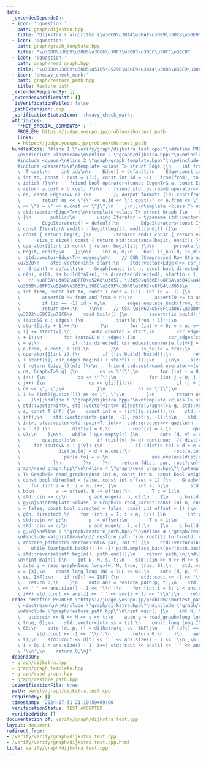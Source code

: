 ```yaml
---
data:
  _extendedDependsOn:
  - icon: ':question:'
    path: graph/dijkstra.hpp
    title: "Dijkstra's algorithm (\u30C0\u30A4\u30AF\u30B9\u30C8\u30E9\u6CD5)"
  - icon: ':question:'
    path: graph/graph_template.hpp
    title: "\u30B0\u30E9\u30D5\u30C6\u30F3\u30D7\u30EC\u30FC\u30C8"
  - icon: ':question:'
    path: graph/read_graph.hpp
    title: "\u30B0\u30E9\u30D5\u5165\u529B\u30E9\u30A4\u30D6\u30E9\u30EA"
  - icon: ':heavy_check_mark:'
    path: graph/restore_path.hpp
    title: Restore path
  _extendedRequiredBy: []
  _extendedVerifiedWith: []
  _isVerificationFailed: false
  _pathExtension: cpp
  _verificationStatusIcon: ':heavy_check_mark:'
  attributes:
    '*NOT_SPECIAL_COMMENTS*': ''
    PROBLEM: https://judge.yosupo.jp/problem/shortest_path
    links:
    - https://judge.yosupo.jp/problem/shortest_path
  bundledCode: "#line 1 \"verify/graph/dijkstra.test.cpp\"\n#define PROBLEM \"https://judge.yosupo.jp/problem/shortest_path\"\
    \n\n#include <iostream>\n\n#line 2 \"graph/dijkstra.hpp\"\n\n#include <tuple>\n\
    #include <queue>\n#line 2 \"graph/graph_template.hpp\"\n\n#include <vector>\n\
    #include <cassert>\n\ntemplate <class T> struct Edge {\n    int from, to;\n  \
    \  T cost;\n    int id;\n\n    Edge() = default;\n    Edge(const int from, const\
    \ int to, const T cost = T(1), const int id = -1) : from(from), to(to), cost(cost),\
    \ id(id) {}\n\n    friend bool operator<(const Edge<T>& a, const Edge<T>& b) {\
    \ return a.cost < b.cost; }\n\n    friend std::ostream& operator<<(std::ostream&\
    \ os, const Edge<T>& e) {\n        // output format: {id: cost(from, to) = cost}\n\
    \        return os << \"{\" << e.id << \": cost(\" << e.from << \", \" << e.to\
    \ << \") = \" << e.cost << \"}\";\n    }\n};\ntemplate <class T> using Edges =\
    \ std::vector<Edge<T>>;\n\ntemplate <class T> struct Graph {\n    struct EdgeIterators\
    \ {\n       public:\n        using Iterator = typename std::vector<Edge<T>>::iterator;\n\
    \        EdgeIterators() = default;\n        EdgeIterators(const Iterator& begit,\
    \ const Iterator& endit) : begit(begit), endit(endit) {}\n        Iterator begin()\
    \ const { return begit; }\n        Iterator end() const { return endit; }\n  \
    \      size_t size() const { return std::distance(begit, endit); }\n        Edge<T>&\
    \ operator[](int i) const { return begit[i]; }\n\n       private:\n        Iterator\
    \ begit, endit;\n    };\n\n    int n, m;\n    bool is_build, is_directed;\n  \
    \  std::vector<Edge<T>> edges;\n\n    // CSR (Compressed Row Storage) \u5F62\u5F0F\
    \u7528\n    std::vector<int> start;\n    std::vector<Edge<T>> csr_edges;\n\n \
    \   Graph() = default;\n    Graph(const int n, const bool directed = false) :\
    \ n(n), m(0), is_build(false), is_directed(directed), start(n + 1, 0) {}\n\n \
    \   // \u8FBA\u3092\u8FFD\u52A0\u3057, \u305D\u306E\u8FBA\u304C\u4F55\u756A\u76EE\
    \u306B\u8FFD\u52A0\u3055\u308C\u305F\u304B\u3092\u8FD4\u3059\n    int add_edge(const\
    \ int from, const int to, const T cost = T(1), int id = -1) {\n        assert(!is_build);\n\
    \        assert(0 <= from and from < n);\n        assert(0 <= to and to < n);\n\
    \        if (id == -1) id = m;\n        edges.emplace_back(from, to, cost, id);\n\
    \        return m++;\n    }\n\n    // CSR \u5F62\u5F0F\u3067\u30B0\u30E9\u30D5\
    \u3092\u69CB\u7BC9\n    void build() {\n        assert(!is_build);\n        for\
    \ (auto&& e : edges) {\n            start[e.from + 1]++;\n            if (!is_directed)\
    \ start[e.to + 1]++;\n        }\n        for (int v = 0; v < n; v++) start[v +\
    \ 1] += start[v];\n        auto counter = start;\n        csr_edges.resize(start.back()\
    \ + 1);\n        for (auto&& e : edges) {\n            csr_edges[counter[e.from]++]\
    \ = e;\n            if (!is_directed) csr_edges[counter[e.to]++] = Edge(e.to,\
    \ e.from, e.cost, e.id);\n        }\n        is_build = true;\n    }\n\n    EdgeIterators\
    \ operator[](int i) {\n        if (!is_build) build();\n        return EdgeIterators(csr_edges.begin()\
    \ + start[i], csr_edges.begin() + start[i + 1]);\n    }\n\n    size_t size() const\
    \ { return (size_t)(n); }\n\n    friend std::ostream& operator<<(std::ostream&\
    \ os, Graph<T>& g) {\n        os << \"[\";\n        for (int i = 0; i < (int)(g.size());\
    \ i++) {\n            os << \"[\";\n            for (int j = 0; j < (int)(g[i].size());\
    \ j++) {\n                os << g[i][j];\n                if (j + 1 != (int)(g[i].size()))\
    \ os << \", \";\n            }\n            os << \"]\";\n            if (i +\
    \ 1 != (int)(g.size())) os << \", \";\n        }\n        return os << \"]\";\n\
    \    }\n};\n#line 6 \"graph/dijkstra.hpp\"\n\ntemplate <class T> std::tuple<std::vector<T>,\
    \ std::vector<int>, std::vector<int>> dijkstra(Graph<T>& g, std::vector<int>&\
    \ s, const T inf) {\n    const int n = (int)(g.size());\n    std::vector<T> dist(n,\
    \ inf);\n    std::vector<int> par(n, -1), root(n, -1);\n\n    std::priority_queue<std::pair<T,\
    \ int>, std::vector<std::pair<T, int>>, std::greater<>> que;\n\n    for (auto&&\
    \ v : s) {\n        dist[v] = 0;\n        root[v] = v;\n        que.emplace(T(0),\
    \ v);\n    }\n\n    while (!que.empty()) {\n        auto [d, v] = que.top();\n\
    \        que.pop();\n        if (dist[v] != d) continue;  // dist[v] < d\n   \
    \     for (auto&& e : g[v]) {\n            if (dist[e.to] > d + e.cost) {\n  \
    \              dist[e.to] = d + e.cost;\n                root[e.to] = root[v];\n\
    \                par[e.to] = v;\n                que.emplace(dist[e.to], e.to);\n\
    \            }\n        }\n    }\n    return {dist, par, root};\n}\n#line 2 \"\
    graph/read_graph.hpp\"\n\n#line 4 \"graph/read_graph.hpp\"\n\ntemplate <class\
    \ T> Graph<T> read_graph(const int n, const int m, const bool weight = false,\
    \ const bool directed = false, const int offset = 1) {\n    Graph<T> g(n, directed);\n\
    \    for (int i = 0; i < m; i++) {\n        int a, b;\n        std::cin >> a >>\
    \ b;\n        a -= offset, b -= offset;\n        T c = 1;\n        if (weight)\
    \ std::cin >> c;\n        g.add_edge(a, b, c);\n    }\n    g.build();\n    return\
    \ g;\n}\n\ntemplate <class T> Graph<T> read_parent(const int n, const bool weight\
    \ = false, const bool directed = false, const int offset = 1) {\n    Graph<T>\
    \ g(n, directed);\n    for (int i = 1; i < n; i++) {\n        int p;\n       \
    \ std::cin >> p;\n        p -= offset;\n        T c = 1;\n        if (weight)\
    \ std::cin >> c;\n        g.add_edge(p, i, c);\n    }\n    g.build();\n    return\
    \ g;\n}\n#line 2 \"graph/restore_path.hpp\"\n\n#line 4 \"graph/restore_path.hpp\"\
    \n#include <algorithm>\n\n// restore path from root[t] to t\nstd::vector<int>\
    \ restore_path(std::vector<int>& par, int t) {\n    std::vector<int> path = {t};\n\
    \    while (par[path.back()] != -1) path.emplace_back(par[path.back()]);\n   \
    \ std::reverse(path.begin(), path.end());\n    return path;\n}\n#line 8 \"verify/graph/dijkstra.test.cpp\"\
    \n\nint main() {\n    int N, M, s, t;\n    std::cin >> N >> M >> s >> t;\n   \
    \ auto g = read_graph<long long>(N, M, true, true, 0);\n    std::vector<int> ss\
    \ = {s};\n    const long long INF = 1LL << 60;\n    auto [d, p, r] = dijkstra(g,\
    \ ss, INF);\n    if (d[t] == INF) {\n        std::cout << -1 << '\\n';\n     \
    \   return 0;\n    }\n    auto ans = restore_path(p, t);\n    std::cout << d[t]\
    \ << ' ' << ans.size() - 1 << '\\n';\n    for (int i = 0; i < ans.size() - 1;\
    \ i++) std::cout << ans[i] << ' ' << ans[i + 1] << '\\n';\n    return 0;\n}\n"
  code: "#define PROBLEM \"https://judge.yosupo.jp/problem/shortest_path\"\n\n#include\
    \ <iostream>\n\n#include \"graph/dijkstra.hpp\"\n#include \"graph/read_graph.hpp\"\
    \n#include \"graph/restore_path.hpp\"\n\nint main() {\n    int N, M, s, t;\n \
    \   std::cin >> N >> M >> s >> t;\n    auto g = read_graph<long long>(N, M, true,\
    \ true, 0);\n    std::vector<int> ss = {s};\n    const long long INF = 1LL <<\
    \ 60;\n    auto [d, p, r] = dijkstra(g, ss, INF);\n    if (d[t] == INF) {\n  \
    \      std::cout << -1 << '\\n';\n        return 0;\n    }\n    auto ans = restore_path(p,\
    \ t);\n    std::cout << d[t] << ' ' << ans.size() - 1 << '\\n';\n    for (int\
    \ i = 0; i < ans.size() - 1; i++) std::cout << ans[i] << ' ' << ans[i + 1] <<\
    \ '\\n';\n    return 0;\n}"
  dependsOn:
  - graph/dijkstra.hpp
  - graph/graph_template.hpp
  - graph/read_graph.hpp
  - graph/restore_path.hpp
  isVerificationFile: true
  path: verify/graph/dijkstra.test.cpp
  requiredBy: []
  timestamp: '2024-07-31 21:19:59+09:00'
  verificationStatus: TEST_ACCEPTED
  verifiedWith: []
documentation_of: verify/graph/dijkstra.test.cpp
layout: document
redirect_from:
- /verify/verify/graph/dijkstra.test.cpp
- /verify/verify/graph/dijkstra.test.cpp.html
title: verify/graph/dijkstra.test.cpp
---
```

